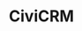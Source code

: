 ---
description: CiviCRM is a free and open source CRM. It is used by many small and large
  organizations - including Amnesty International, Creative Commons, the Free Software
  Foundation, CERN, the Wikimedia Foundation, universities - for their contact management,
  membership management, fundraising, event management, and mass mailings.
layout: stand
logo: stands/civicrm/logo.png
new_this_year: We are eager to show you the brand new SearchKit and Form Builder,
  now shipping in the latest version of CiviCRM and available for you to test.
showcase: "Do you manage contacts, manage memberships, send newsletters, receive online\
  \ donations, and/or manage events in your organization/company?\r\nOf course you\
  \ want to do this with a robust and mature open source tool: CiviCRM.\r\nIt is used\
  \ by not-for-profit organizations, membership organizations, NGOs, universities...\
  \ worldwide.\r\nDiscover how CiviCRM can be used in your organization!\r\n\r\n[Are\
  \ you a PHP/MySQL/Javascript/AngularJS developer with knowledge of Drupal/Wordpress/Backdrop/Joomla?\
  \ Are you looking for a new challenge in a free and open source project? Come talk\
  \ to us!]"
themes:
- Office suites and productivity
title: CiviCRM
website: https://civicrm.org/
---